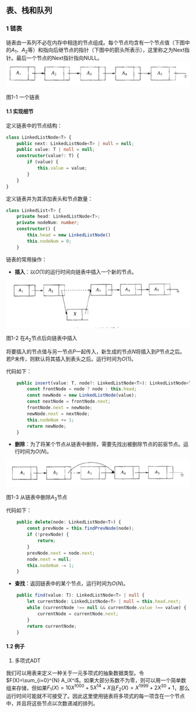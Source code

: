 ## 表、栈和队列

### 1 链表

链表由一系列不必在内存中相连的节点组成。每个节点均含有一个节点值（下图中的$A_1$、$A_2$等）和指向后继节点的指针（下图中的箭头所表示），这里称之为Next指针。最后一个节点的Next指针指向NULL。
<img src="../../Images/list/list_overview.png"/>

图1-1 一个链表


#### 1.1 实现细节

定义链表中的节点结构：
``` typescript
class LinkedListNode<T> {
    public next: LinkedListNode<T> | null = null;
    public value: T | null = null;
    constructor(value?: T) {
        if (value) {
            this.value = value;
        }
    }
}
```

定义链表并为其添加表头和节点数量：
``` typescript
class LinkedList<T> {
    private head: LinkedListNode<T>;
    private nodeNum: number;
    constructor() {
        this.head = new LinkedListNode()
        this.nodeNum = 0;
    }
```

链表的常用操作：

- **插入**：以$O(1)$的运行时间向链表中插入一个新的节点。
<img src="../../Images/list/list_insert.png"/>

图1-2 在$A_2$节点后向链表中插入

将要插入的节点值与另一节点$P$一起传入，新生成的节点$N$将插入到$P$节点之后。若P未传，则默认将其插入到表头之后。运行时间为$O(1)$。

代码如下：
``` typescript
    public insert(value: T, node?: LinkedListNode<T>): LinkedListNode<T> {
        const frontNode = node ? node : this.head;
        const newNode = new LinkedListNode(value);
        const nextNode = frontNode.next;
        frontNode.next = newNode;
        newNode.next = nextNode;
        this.nodeNum += 1;
        return newNode;
    }
```


- **删除**：为了将某个节点从链表中删除，需要先找出被删除节点的前驱节点。运行时间为$O(N)$。
<img src="../../Images/list/list_delete.png"/>

图1-3 从链表中删除$A_3$节点

代码如下：
``` typescript
    public delete(node: LinkedListNode<T>) {
        const prevNode = this.findPrevNode(node);
        if (!prevNode) {
            return;
        }
        prevNode.next = node.next;
        node.next = null;
        this.nodeNum -= 1;
    }
```

- **查找**：返回链表中的某个节点，运行时间为$O(N)$。
``` typescript
    public find(value: T): LinkedListNode<T> | null {
        let currentNode: LinkedListNode<T> | null = this.head.next;
        while (currentNode !== null && currentNode.value !== value) {
            currentNode = currentNode.next;
        }
        return currentNode;
    }
```

#### 1.2 例子

1. 多项式ADT

我们可以用表来定义一种关于一元多项式的抽象数据类型。令$F(X)=\sum_{i=0}^{N} A_iX^i$。如果大部分系数不为零，则可以用一个简单数组来存储，但如果$F_1(X)=10X^{1000}+5X^{14}+X$且$F_2(X)=X^{1999}+2X^{30}+1$，那么运行时间可能就不可接受了。因此这里使用链表将多项式的每一项含在一个节点中，并且将这些节点以次数递减的排列。
